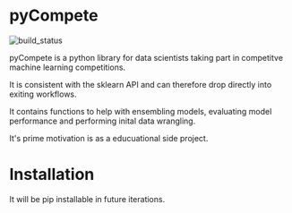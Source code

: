 # pyCompete
![build_status](https://travis-ci.org/FChmiel/pyCompete.svg?branch=master)

pyCompete is a python library for data scientists taking part in competitve machine learning competitions. 

It is consistent with the sklearn API and can therefore drop directly into exiting workflows.

It contains functions to help with ensembling models, evaluating model performance and performing inital data wrangling.

It's prime motivation is as a educuational side project.

# Installation

It will be pip installable in future iterations.
